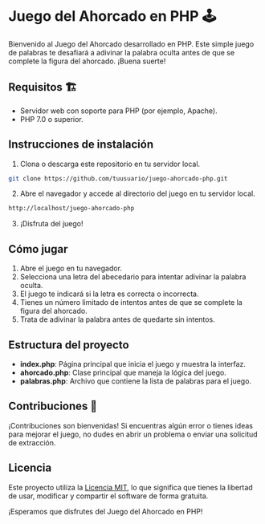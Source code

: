 # Juego del Ahorcado en PHP :joystick:

Bienvenido al Juego del Ahorcado desarrollado en PHP. Este simple juego de palabras te desafiará a adivinar la palabra oculta antes de que se complete la figura del ahorcado. ¡Buena suerte!

## Requisitos :building_construction:

- Servidor web con soporte para PHP (por ejemplo, Apache).
- PHP 7.0 o superior.

## Instrucciones de instalación

1. Clona o descarga este repositorio en tu servidor local.

```bash
git clone https://github.com/tuusuario/juego-ahorcado-php.git
```

2. Abre el navegador y accede al directorio del juego en tu servidor local.

```bash
http://localhost/juego-ahorcado-php
```

3. ¡Disfruta del juego!

## Cómo jugar

1. Abre el juego en tu navegador.
2. Selecciona una letra del abecedario para intentar adivinar la palabra oculta.
3. El juego te indicará si la letra es correcta o incorrecta.
4. Tienes un número limitado de intentos antes de que se complete la figura del ahorcado.
5. Trata de adivinar la palabra antes de quedarte sin intentos.

## Estructura del proyecto

- **index.php**: Página principal que inicia el juego y muestra la interfaz.
- **ahorcado.php**: Clase principal que maneja la lógica del juego.
- **palabras.php**: Archivo que contiene la lista de palabras para el juego.

## Contribuciones :handshake:

¡Contribuciones son bienvenidas! Si encuentras algún error o tienes ideas para mejorar el juego, no dudes en abrir un problema o enviar una solicitud de extracción.

## Licencia

Este proyecto utiliza la [Licencia MIT](LICENSE), lo que significa que tienes la libertad de usar, modificar y compartir el software de forma gratuita.

¡Esperamos que disfrutes del Juego del Ahorcado en PHP!
